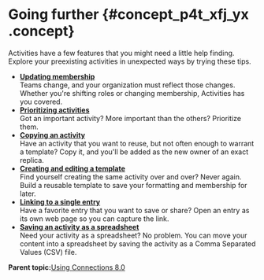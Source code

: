 # Going further {#concept_p4t_xfj_yx .concept}

Activities have a few features that you might need a little help finding. Explore your preexisting activities in unexpected ways by trying these tips.

-   **[Updating membership](../activities/c_membership.md)**  
Teams change, and your organization must reflect those changes. Whether you're shifting roles or changing membership, Activities has you covered.
-   **[Prioritizing activities](../activities/c_prioritize_activity.md)**  
Got an important activity? More important than the others? Prioritize them.
-   **[Copying an activity](../activities/c_copy_activity.md)**  
Have an activity that you want to reuse, but not often enough to warrant a template? Copy it, and you'll be added as the new owner of an exact replica.
-   **[Creating and editing a template](../activities/c_using_templates.md)**  
Find yourself creating the same activity over and over? Never again. Build a reusable template to save your formatting and membership for later.
-   **[Linking to a single entry](../activities/c_get_web_link_for_entry.md)**  
Have a favorite entry that you want to save or share? Open an entry as its own web page so you can capture the link.
-   **[Saving an activity as a spreadsheet](../activities/c_save_activity_as_csv.md)**  
Need your activity as a spreadsheet? No problem. You can move your content into a spreadsheet by saving the activity as a Comma Separated Values \(CSV\) file.

**Parent topic:**[Using Connections 8.0](../welcome/welcome_end_user.md)

